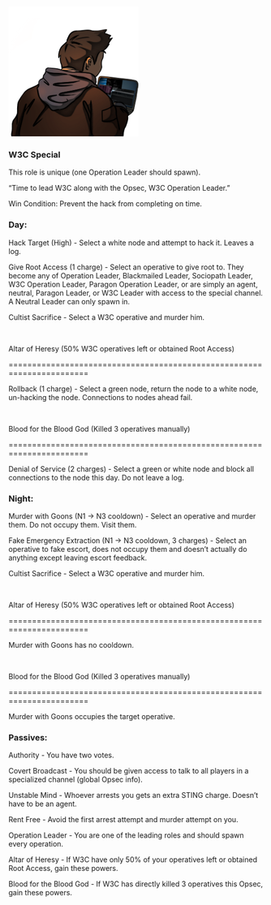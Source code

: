 ![w3coperationleader.png](Images/w3coperationleader.png)

### **W3C Special**

This role is unique (one Operation Leader should spawn).

“Time to lead W3C along with the Opsec, W3C Operation Leader.”

Win Condition: Prevent the hack from completing on time.

### **Day:**

Hack Target (High) - Select a white node and attempt to hack it. Leaves a log.

Give Root Access (1 charge) - Select an operative to give root to. They become any of Operation Leader, Blackmailed Leader, Sociopath Leader, W3C Operation Leader, Paragon Operation Leader, or are simply an agent, neutral, Paragon Leader, or W3C Leader with access to the special channel. A Neutral Leader can only spawn in.

Cultist Sacrifice - Select a W3C operative and murder him.

<br>

Altar of Heresy (50% W3C operatives left or obtained Root Access)

=======================================================================

Rollback (1 charge) - Select a green node, return the node to a white node, un-hacking the node. Connections to nodes ahead fail.

<br>

Blood for the Blood God (Killed 3 operatives manually)

=======================================================================

Denial of Service (2 charges) - Select a green or white node and block all connections to the node this day. Do not leave a log.

### **Night:**

Murder with Goons (N1 -> N3 cooldown) - Select an operative and murder them. Do not occupy them. Visit them.

Fake Emergency Extraction (N1 -> N3 cooldown, 3 charges) - Select an operative to fake escort, does not occupy them and doesn’t actually do anything except leaving escort feedback.

Cultist Sacrifice - Select a W3C operative and murder him.

<br>

Altar of Heresy (50% W3C operatives left or obtained Root Access)

=======================================================================

Murder with Goons has no cooldown.

<br>

Blood for the Blood God (Killed 3 operatives manually)

=======================================================================

Murder with Goons occupies the target operative.

### **Passives:**

Authority - You have two votes.

Covert Broadcast - You should be given access to talk to all players in a specialized channel (global Opsec info).

Unstable Mind - Whoever arrests you gets an extra STING charge. Doesn’t have to be an agent.

Rent Free - Avoid the first arrest attempt and murder attempt on you.

Operation Leader - You are one of the leading roles and should spawn every operation.

Altar of Heresy - If W3C have only 50% of your operatives left or obtained Root Access, gain these powers.

Blood for the Blood God - If W3C has directly killed 3 operatives this Opsec, gain these powers.